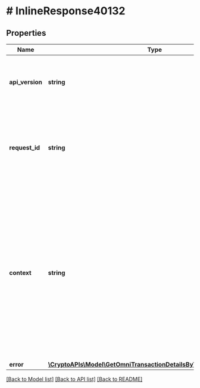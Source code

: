 # # InlineResponse40132

## Properties

Name | Type | Description | Notes
------------ | ------------- | ------------- | -------------
**api_version** | **string** | Specifies the version of the API that incorporates this endpoint. |
**request_id** | **string** | Defines the ID of the request. The &#x60;requestId&#x60; is generated by Crypto APIs and it&#39;s unique for every request. |
**context** | **string** | In batch situations the user can use the context to correlate responses with requests. This property is present regardless of whether the response was successful or returned as an error. &#x60;context&#x60; is specified by the user. | [optional]
**error** | [**\CryptoAPIs\Model\GetOmniTransactionDetailsByTransactionIDTxidE401**](GetOmniTransactionDetailsByTransactionIDTxidE401.md) |  |

[[Back to Model list]](../../README.md#models) [[Back to API list]](../../README.md#endpoints) [[Back to README]](../../README.md)
